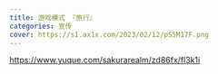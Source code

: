 ```yaml
---
title: 游戏模式 『旅行』
categories: 宣传
cover: https://s1.ax1x.com/2023/02/12/pS5M17F.png
---
```


https://www.yuque.com/sakurarealm/zd86fx/fl3k1i